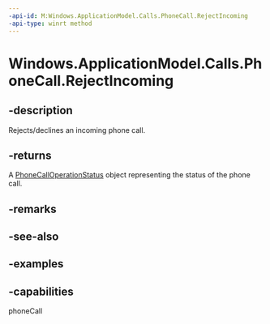 ```yaml
---
-api-id: M:Windows.ApplicationModel.Calls.PhoneCall.RejectIncoming
-api-type: winrt method
---
```


# Windows.ApplicationModel.Calls.PhoneCall.RejectIncoming

<!--
public Windows.ApplicationModel.Calls.PhoneCallOperationStatus RejectIncoming ();
-->

## -description

Rejects/declines an incoming phone call.

## -returns

A [PhoneCallOperationStatus](phonecalloperationstatus) object representing the status of the phone call.

## -remarks

## -see-also

## -examples

## -capabilities
phoneCall
